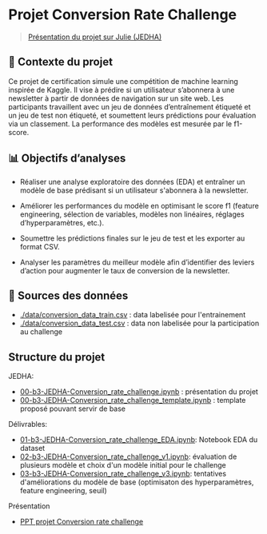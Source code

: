 # Projet Conversion Rate Challenge

> [Présentation du projet sur Julie (JEDHA)](https://app.jedha.co/course/projects-supervised-machine-learning-ft/conversion-rate-challenge-ft)

## 🚧 Contexte du projet 

Ce projet de certification simule une compétition de machine learning inspirée de Kaggle. Il vise à prédire si un utilisateur s’abonnera à une newsletter à partir de données de navigation sur un site web. Les participants travaillent avec un jeu de données d’entraînement étiqueté et un jeu de test non étiqueté, et soumettent leurs prédictions pour évaluation via un classement. La performance des modèles est mesurée par le f1-score.

## 📊 Objectifs d’analyses

- Réaliser une analyse exploratoire des données (EDA) et entraîner un modèle de base prédisant si un utilisateur s'abonnera à la newsletter.

- Améliorer les performances du modèle en optimisant le score f1 (feature engineering, sélection de variables, modèles non linéaires, réglages d’hyperparamètres, etc.).

- Soumettre les prédictions finales sur le jeu de test et les exporter au format CSV.

- Analyser les paramètres du meilleur modèle afin d’identifier des leviers d’action pour augmenter le taux de conversion de la newsletter.

## 📁 Sources des données

- [./data/conversion_data_train.csv](./data/conversion_data_train.csv) : data labelisée pour l'entrainement
- [./data/conversion_data_test.csv](./data/conversion_data_test.csv) : data non labelisée pour la participation au challenge

## Structure du projet

JEDHA:
- [00-b3-JEDHA-Conversion_rate_challenge.ipynb](00-b3-JEDHA-Conversion_rate_challenge.ipynb) : présentation du projet
- [00-b3-JEDHA-Conversion_rate_challenge_template.ipynb](00-b3-JEDHA-Conversion_rate_challenge_template.ipynb) : template proposé pouvant servir de base

Délivrables:
- [01-b3-JEDHA-Conversion_rate_challenge_EDA.ipynb](01-b3-JEDHA-Conversion_rate_challenge_EDA.ipynb): Notebook EDA du dataset
- [02-b3-JEDHA-Conversion_rate_challenge_v1.ipynb](02-b3-JEDHA-Conversion_rate_challenge_v1.ipynb): évaluation de plusieurs modèle et choix d'un modèle initial pour le challenge
- [03-b3-JEDHA-Conversion_rate_challenge_v3.ipynb](03-b3-JEDHA-Conversion_rate_challenge_v3.ipynb): tentatives d'améliorations du modèle de base (optimisaton des hyperparamètres, feature engineering, seuil)

Présentation
- [PPT projet Conversion rate challenge](https://1drv.ms/p/c/e238927bf76c9315/ETp1MqyLPftLo9w6GWvmkrYB24-0Ctm3eUtMqFmh9KTzXA?e=tmBDrF)


